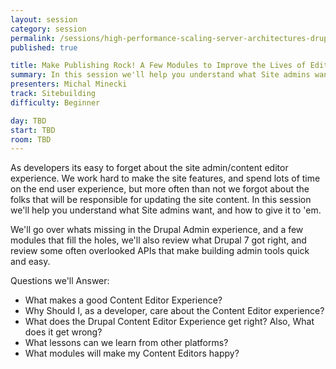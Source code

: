 ```yaml
---
layout: session
category: session
permalink: /sessions/high-performance-scaling-server-architectures-drupal/
published: true

title: Make Publishing Rock! A Few Modules to Improve the Lives of Editors
summary: In this session we'll help you understand what Site admins want, and how to give it to 'em.
presenters: Michal Minecki
track: Sitebuilding
difficulty: Beginner

day: TBD
start: TBD
room: TBD
---
```


As developers its easy to forget about the site admin/content editor experience. We work hard to make the site features, and spend lots of time on the end user experience, but more often than not we forgot about the folks that will be responsible for updating the site content. In this session we'll help you understand what Site admins want, and how to give it to 'em.

We'll go over whats missing in the Drupal Admin experience, and a few modules that fill the holes, we'll also review what Drupal 7 got right, and review some often overlooked APIs that make building admin tools quick and easy.

Questions we'll Answer:

* What makes a good Content Editor Experience?
* Why Should I, as a developer, care about the Content Editor experience?
* What does the Drupal Content Editor Experience get right? Also, What does it get wrong?
* What lessons can we learn from other platforms?
* What modules will make my Content Editors happy?
